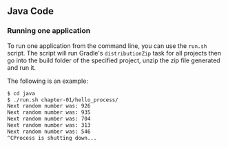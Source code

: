 ## Java Code

### Running one application

To run one application from the command line, you can use the `run.sh` script.
The script will run Gradle's `distributionZip` task for all projects then go into the build folder of the specified project, unzip the zip file generated and run it.

The following is an example:

```bash
$ cd java
$ ./run.sh chapter-01/hello_process/
Next random number was: 926
Next random number was: 935
Next random number was: 704
Next random number was: 313
Next random number was: 546
^CProcess is shutting down...
```
